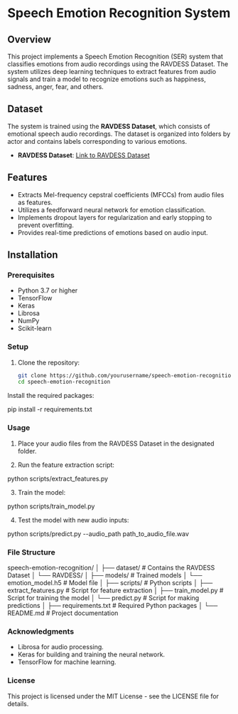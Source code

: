 # Speech Emotion Recognition System

## Overview
This project implements a Speech Emotion Recognition (SER) system that classifies emotions from audio recordings using the RAVDESS Dataset. The system utilizes deep learning techniques to extract features from audio signals and train a model to recognize emotions such as happiness, sadness, anger, fear, and others.

## Dataset
The system is trained using the **RAVDESS Dataset**, which consists of emotional speech audio recordings. The dataset is organized into folders by actor and contains labels corresponding to various emotions.

- **RAVDESS Dataset**: [Link to RAVDESS Dataset](https://www.kaggle.com/datasets/annavictorova/ravdess-emotional-speech-audio)

## Features
- Extracts Mel-frequency cepstral coefficients (MFCCs) from audio files as features.
- Utilizes a feedforward neural network for emotion classification.
- Implements dropout layers for regularization and early stopping to prevent overfitting.
- Provides real-time predictions of emotions based on audio input.

## Installation
### Prerequisites
- Python 3.7 or higher
- TensorFlow
- Keras
- Librosa
- NumPy
- Scikit-learn

### Setup
1. Clone the repository:
   ```bash
   git clone https://github.com/yourusername/speech-emotion-recognition.git
   cd speech-emotion-recognition

Install the required packages:

pip install -r requirements.txt

### Usage

1. Place your audio files from the RAVDESS Dataset in the designated folder.

2. Run the feature extraction script:

python scripts/extract_features.py

3. Train the model:

python scripts/train_model.py

4. Test the model with new audio inputs:

python scripts/predict.py --audio_path path_to_audio_file.wav

### File Structure

speech-emotion-recognition/
│
├── dataset/                  # Contains the RAVDESS Dataset
│   └── RAVDESS/
│
├── models/                   # Trained models
│   └── emotion_model.h5      # Model file
│
├── scripts/                  # Python scripts
│   ├── extract_features.py    # Script for feature extraction
│   ├── train_model.py         # Script for training the model
│   └── predict.py             # Script for making predictions
│
├── requirements.txt           # Required Python packages
│
└── README.md                  # Project documentation

### Acknowledgments

- Librosa for audio processing.
- Keras for building and training the neural network.
- TensorFlow for machine learning.

### License

This project is licensed under the MIT License - see the LICENSE file for details.

